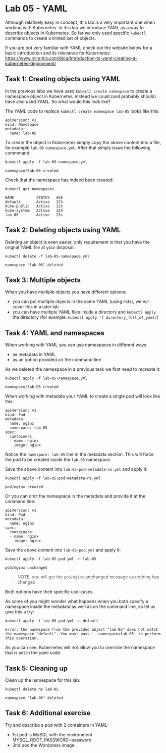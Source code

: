 # Lab 05 - YAML

Although relatively easy in concept, this lab is a very important one when
working with Kubernetes.  In this lab we introduce YAML as a way to describe
objects in Kubernetes.  So far we only used specific `kubectl` commands to
create a limited set of objects.

If you are not very familiar with YAML check out the website below for a basic
introduction and its relevance for Kubernetes:
https://www.mirantis.com/blog/introduction-to-yaml-creating-a-kubernetes-deployment/

## Task 1: Creating objects using YAML

In the previous labs we have used `kubectl create namespace` to create a
namespace object in Kubernetes, instead we could (and probably should) have also
used YAML.  So what would this look like?

The YAML code to replace `kubectl create namespace lab-05` looks like
this:

```
apiVersion: v1
kind: Namespace
metadata:
  name: lab-05
```

To create the object in Kubernetes simply copy the above content into a file,
for example `lab-05-namespace.yml`.  After that simply issue the following
commmand:

```
kubectl apply -f lab-05-namespace.yml

namespace/lab-05 created
```

Check that the namespace has indeed been created:

```
kubectl get namespaces

NAME          STATUS   AGE
default       Active   22h
kube-public   Active   22h
kube-system   Active   22h
lab-05        Active   23s
```

## Task 2: Deleting objects using YAML

Deleting an object is even easier, only requirement is that you have the orignal
YAML file at your disposal:

```
kubectl delete -f lab-05-namespace.yml

namespace "lab-05" deleted
```

## Task 3: Multiple objects

When you have multiple objects you have different options:
* you can put multiple objects in the same YAML (using lists), we will cover
this in a later lab
* you can have multiple YAML files inside a directory and `kubectl apply` the
directory (for example: `kubectl apply -f directory_full_of_yaml/`)

## Task 4: YAML and namespaces

When working with YAML you can use namespaces in different ways:
* as metadata in YAML
* as an option provided on the command line

As we deleted the namespace in a previous task we first need to recreate it:

```
kubectl apply -f lab-05-namespace.yml

namespace/lab-05 created
```

When working with metadata your YAML to create a single pod will look like this:

```
apiVersion: v1
kind: Pod
metadata:
  name: nginx
  namespace: lab-05
spec:
  containers:
  - name: nginx
    image: nginx
```

Notice the `namespace: lab-05` line in the metadata section.  This will force 
the pod to be created inside the `lab-05` namespace.

Save the above content into `lab-05-pod-metadata-ns.yml` and apply it:

```
kubectl apply -f lab-05-pod-metadata-ns.yml

pod/nginx created
```

Or you can omit the namespace in the metadata and provide it at the command
line:

```
apiVersion: v1
kind: Pod
metadata:
  name: nginx
spec:
  containers:
  - name: nginx
    image: nginx
```

Save the above content into `lab-05-pod.yml` and apply it:
```
kubectl apply -f lab-05-pod.yml -n lab-05

pod/nginx unchanged
```

> NOTE: you will get the `pod/nginx` unchanged message as nothing has changed

Both options have their specific use-cases.

As some of you might wonder what happens when you both specify a namespace 
inside the metadata as well as on the command line, so let us give this a try:

```
kubectl apply -f lab-05-pod.yml -n default

error: the namespace from the provided object "lab-05" does not match the namespace "default". You must pass '--namespace=lab-05' to perform this operation.
```

As you can see, Kubernetes will not allow you to override the namespace that is 
set in the yaml code.

## Task 5: Cleaning up

Clean up the namespace for this lab:

```
kubectl delete ns lab-05

namespace "lab-05" deleted
```

## Task 6: Additional exercise

Try and describe a pod with 2 containers in YAML:
- 1st pod is MySQL with the environment MYSQL_ROOT_PASSWORD=password
- 2nd pod the Wordpress image.